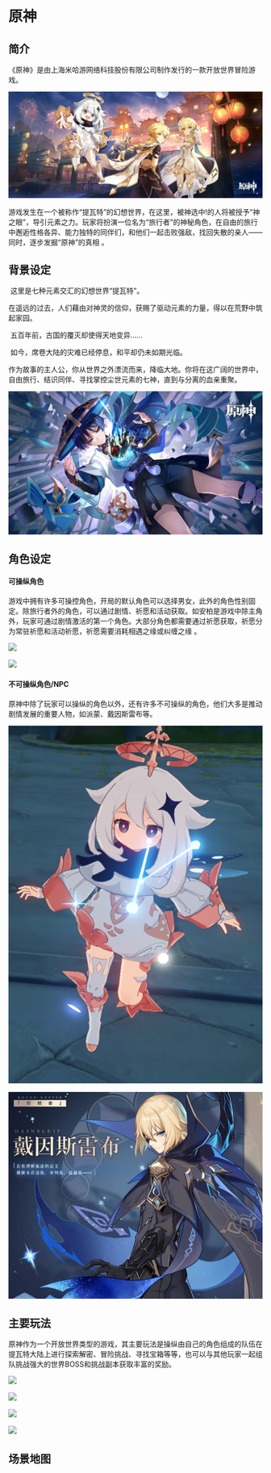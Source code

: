 #                      原神

## 简介

​      《原神》是由上海米哈游网络科技股份有限公司制作发行的一款开放世界冒险游戏。

![](https://raw.githubusercontent.com/Sunsyh/ps3/main/src%3Dhttp___img.3dmgame.com_uploads_images_news_20210220_1613827235_184368.jpg%26refer%3Dhttp___img.3dmgame.webp)

​        游戏发生在一个被称作“提瓦特”的幻想世界，在这里，被神选中!的人将被授予“神之眼”，导引元素之力。玩家将扮演一位名为“旅行者”的神秘角色，在自由的旅行中邂逅性格各异、能力独特的同伴们，和他们一起击败强敌，找回失散的亲人——同时，逐步发掘“原神”的真相 。

## 背景设定

​        这里是七种元素交汇的幻想世界“提瓦特”。

​        在遥远的过去，人们藉由对神灵的信仰，获赐了驱动元素的力量，得以在荒野中筑起家园。

​        五百年前，古国的覆灭却使得天地变异……

​        如今，席卷大陆的灾难已经停息，和平却仍未如期光临。

​        作为故事的主人公，你从世界之外漂流而来，降临大地。你将在这广阔的世界中，自由旅行、结识同伴、寻找掌控尘世元素的七神，直到与分离的血亲重聚。

![](https://raw.githubusercontent.com/Sunsyh/ps3/main/f703738da9773912b31b4091074c9118367adbb444be.jpg)

## 角色设定

#### 可操纵角色

​        游戏中拥有许多可操控角色，开局的默认角色可以选择男女，此外的角色性别固定。除旅行者外的角色，可以通过剧情、祈愿和活动获取。如安柏是游戏中除主角外，玩家可通过剧情激活的第一个角色。大部分角色都需要通过祈愿获取，祈愿分为常驻祈愿和活动祈愿，祈愿需要消耗相遇之缘或纠缠之缘  。

![](https://raw.githubusercontent.com/Sunsyh/ps3/main/20221213135824.png)

![](https://raw.githubusercontent.com/Sunsyh/ps3/main/20221213140806.png)

#### 不可操纵角色/NPC

原神中除了玩家可以操纵的角色以外，还有许多不可操纵的角色，他们大多是推动剧情发展的重要人物，如派蒙、戴因斯雷布等。

![](https://raw.githubusercontent.com/Sunsyh/ps3/main/20221213142716.png)

![](https://raw.githubusercontent.com/Sunsyh/ps3/main/1c950a7b02087bf4534e2e658ea5552410dfcf1e.png)

## 主要玩法

​       原神作为一个开放世界类型的游戏，其主要玩法是操纵由自己的角色组成的队伍在提瓦特大陆上进行探索解密、冒险挑战、寻找宝箱等等，也可以与其他玩家一起组队挑战强大的世界BOSS和挑战副本获取丰富的奖励。

![](https://raw.githubusercontent.com/Sunsyh/ps3/main/20221213143251.png)

![](https://raw.githubusercontent.com/Sunsyh/ps3/main/20221213143355.png)

![](hhtps://raw.githubusercontent.com/Sunsyh/ps3/main/20221213143557.png)

![](https://raw.githubusercontent.com/Sunsyh/ps3/main/20221213143655.png)

## 场景地图